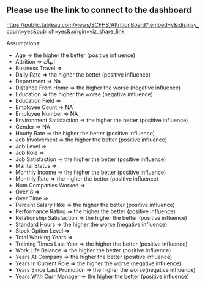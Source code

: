 ## Please use the link to connect to the dashboard
https://public.tableau.com/views/SCFHS/AttritionBoard?:embed=y&:display_count=yes&publish=yes&:origin=viz_share_link

Assumptions:
* Age => the higher the better (positive influence)
* Attrition => انهاك
* Business Travel => 
* Daily Rate => the higher the better (positive influence)
* Department => Na
* Distance From Home => the higher the worse (negative influence)
* Education => the higher the worse (negative influence)
* Education Field => 
* Employee Count => NA
* Employee Number => NA
* Environment Satisfaction => the higher the better (positive influence)
* Gender => NA
* Hourly Rate => the higher the better (positive influence)
* Job Involvement => the higher the better (positive influence)
* Job Level => 
* Job Role => 
* Job Satisfaction => the higher the better (positive influence)
* Marital Status => 
* Monthly Income => the higher the better (positive influence)
* Monthly Rate => the higher the better (positive influence)
* Num Companies Worked => 
* Over18 => 
* Over Time => 
* Percent Salary Hike => the higher the better (positive influence)
* Performance Rating => the higher the better (positive influence)
* Relationship Satisfaction => the higher the better (positive influence)
* Standard Hours => the higher the worse (negative influence)
* Stock Option Level => 
* Total Working Years => 
* Training Times Last Year => the higher the better (positive influence)
* Work Life Balance => the higher the better (positive influence)
* Years At Company => the higher the better (positive influence)
* Years In Current Role => the higher the worse (negative influence)
* Years Since Last Promotion => the higher the worse(negative influence)
* Years With Curr Manager => the higher the better (positive influence)